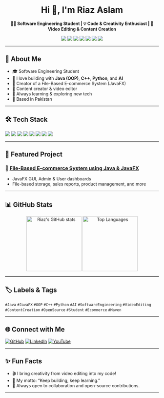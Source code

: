 <!-- Profile README for Riaz Aslam -->

<h1 align="center">Hi 👋, I'm Riaz Aslam</h1>
<p align="center">
  <b>👨‍💻 Software Engineering Student | 💡 Code & Creativity Enthusiast | 🎥 Video Editing & Content Creation</b>
</p>

<p align="center">
  <img src="https://img.shields.io/badge/Java-ED8B00?style=for-the-badge&logo=java&logoColor=white"/>
  <img src="https://img.shields.io/badge/C++-00599C?style=for-the-badge&logo=cplusplus&logoColor=white"/>
  <img src="https://img.shields.io/badge/Python-3776AB?style=for-the-badge&logo=python&logoColor=white"/>
  <img src="https://img.shields.io/badge/AI-222222?style=for-the-badge&logo=openai&logoColor=white"/>
  <img src="https://img.shields.io/badge/JavaFX-23+-blueviolet?style=for-the-badge"/>
  <img src="https://img.shields.io/badge/Video%20Editing-FF69B4?style=for-the-badge"/>
  <img src="https://img.shields.io/badge/Location-Pakistan-008000?style=for-the-badge&logo=google-maps"/>
</p>

---

## 🚀 About Me

- 🎓 Software Engineering Student  
- 💬 I love building with **Java (OOP)**, **C++**, **Python**, and **AI**  
- 🛒 Creator of a File-Based E-commerce System (JavaFX)  
- 🎥 Content creator & video editor  
- 🌱 Always learning & exploring new tech  
- 📍 Based in Pakistan  

---

## 🛠️ Tech Stack

<p align="left">
  <img src="https://img.shields.io/badge/Java-ED8B00?style=flat&logo=java&logoColor=white"/>
  <img src="https://img.shields.io/badge/C++-00599C?style=flat&logo=cplusplus&logoColor=white"/>
  <img src="https://img.shields.io/badge/Python-3776AB?style=flat&logo=python&logoColor=white"/>
  <img src="https://img.shields.io/badge/JavaFX-23+-blueviolet?style=flat"/>
  <img src="https://img.shields.io/badge/Maven-1565c0?style=flat&logo=apachemaven&logoColor=white"/>
  <img src="https://img.shields.io/badge/GitHub-181717?style=flat&logo=github&logoColor=white"/>
  <img src="https://img.shields.io/badge/VS%20Code-007ACC?style=flat&logo=visualstudiocode&logoColor=white"/>
  <img src="https://img.shields.io/badge/IntelliJ%20IDEA-000000?style=flat&logo=intellijidea&logoColor=white"/>
</p>

---

## 🚩 Featured Project

### 🛒 [File-Based E-commerce System using Java & JavaFX](https://github.com/riazaslam029/File-Based-E-commerce-System-using-Java-and-JAvaFX)
- JavaFX GUI, Admin & User dashboards
- File-based storage, sales reports, product management, and more

---

## 📊 GitHub Stats

<p align="center">
  <img src="https://github-readme-stats.vercel.app/api?username=riazaslam029&show_icons=true&theme=radical" alt="Riaz's GitHub stats" height="180"/>
  <img src="https://github-readme-stats.vercel.app/api/top-langs/?username=riazaslam029&layout=compact&theme=radical" alt="Top Languages" height="180"/>
</p>

---

## 🏷️ Labels & Tags

`#Java` `#JavaFX` `#OOP` `#C++` `#Python` `#AI` `#SoftwareEngineering` `#VideoEditing` `#ContentCreation` `#OpenSource` `#Student` `#Ecommerce` `#Maven`

---

## 🌐 Connect with Me

[![GitHub](https://img.shields.io/badge/GitHub-181717?style=flat&logo=github)](https://github.com/riazaslam029)
[![LinkedIn](https://img.shields.io/badge/LinkedIn-0077B5?style=flat&logo=linkedin&logoColor=white)](https://www.linkedin.com/in/your-linkedin)
[![YouTube](https://img.shields.io/badge/YouTube-FF0000?style=flat&logo=youtube&logoColor=white)](https://www.youtube.com/@yourchannel)
<!-- Add more links as needed -->

---

## ✨ Fun Facts

- 🎬 I bring creativity from video editing into my code!
- 🌟 My motto: “Keep building, keep learning.”
- 🤝 Always open to collaboration and open-source contributions.

---

<!-- Optional: Add a quote, activity graph, or trophies for even more engagement! -->

